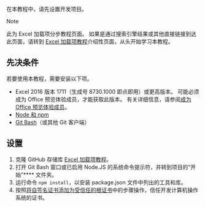 在本教程中，请先设置开发项目。 

> [!NOTE]
> 此为 Excel 加载项分步教程页面。 如果是通过搜索引擎结果或其他直接链接到达此页面，请转到 [Excel 加载项教程](../tutorials/excel-tutorial.yml)介绍性页面，从头开始学习本教程。

## <a name="prerequisites"></a>先决条件

若要使用本教程，需要安装以下项。 

- Excel 2016 版本 1711（生成号 8730.1000 即点即用）或更高版本。 可能必须成为 Office 预览体验成员，才能获取此版本。 有关详细信息，请参阅[成为 Office 预览体验成员](https://products.office.com/office-insider?tab=tab-1)。
- [Node 和 npm](https://nodejs.org/en/) 
- [Git Bash](https://git-scm.com/downloads)（或其他 Git 客户端）

## <a name="setup"></a>设置

1. 克隆 GitHub 存储库 [Excel 加载项教程](https://github.com/OfficeDev/Excel-Add-in-Tutorial)。
2. 打开 Git Bash 窗口或已启用 Node.JS 的系统命令提示符，并转到项目的“开始”**** 文件夹。
3. 运行命令 `npm install`，以安装 package.json 文件中列出的工具和库。 
4. 按照[将自签名证书添加为受信任的根证书](https://github.com/OfficeDev/generator-office/blob/master/src/docs/ssl.md)中的步骤操作，信任开发计算机操作系统的证书。

